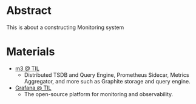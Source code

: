 # Abstract

This is about a constructing Monitoring system

# Materials

* [m3 @ TIL](/m3/README.md)
  * Distributed TSDB and Query Engine, Prometheus Sidecar, Metrics Aggregator, and more such as Graphite storage and query engine.
* [Grafana @ TIL](/grafana/README.md)
  * The open-source platform for monitoring and observability.

